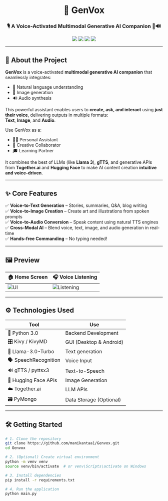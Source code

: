 <h1 align="center">🧠 GenVox</h1>
<h3 align="center">🎙️ A Voice-Activated Multimodal Generative AI Companion 🎨🔊</h3>

<p align="center">
  <img src="https://img.shields.io/badge/Python-3.0-blue?logo=python&style=flat-square" />
  <img src="https://img.shields.io/badge/Kivy-GUI-success?style=flat-square" />
  <img src="https://img.shields.io/badge/TogetherAI-API-orange?style=flat-square" />
  <img src="https://img.shields.io/badge/HuggingFace-Models-yellow?style=flat-square" />
</p>

---

## 📖 About the Project

**GenVox** is a voice-activated **multimodal generative AI companion** that seamlessly integrates:

- 🧠 Natural language understanding  
- 🎨 Image generation  
- 🔊 Audio synthesis  

This powerful assistant enables users to **create, ask, and interact** using **just their voice**, delivering outputs in multiple formats:  
**Text**, **Image**, and **Audio**.

Use GenVox as a:

- 🧑‍💼 Personal Assistant  
- 🎨 Creative Collaborator  
- 🎓 Learning Partner  

It combines the best of LLMs (like **Llama 3**), **gTTS**, and generative APIs from **Together.ai** and **Hugging Face** to make AI content creation **intuitive and voice-driven**.

---

## ✨ Core Features

✅ **Voice-to-Text Generation** – Stories, summaries, Q&A, blog writing  
✅ **Voice-to-Image Creation** – Create art and illustrations from spoken prompts  
✅ **Voice-to-Audio Conversion** – Speak content using natural TTS engines  
✅ **Cross-Modal AI** – Blend voice, text, image, and audio generation in real-time  
✅ **Hands-free Commanding** – No typing needed!

---

## 🖼️ Preview

| 🏠 Home Screen | 🎧 Voice Listening |
|---------------|-------------------|
| ![UI](https://via.placeholder.com/300x200.png?text=Main+Screen) | ![Listening](https://via.placeholder.com/300x200.png?text=Voice+Mode) |

---

## ⚙️ Technologies Used

| Tool | Use |
|------|-----|
| 🐍 Python 3.0 | Backend Development |
| 🎛️ Kivy / KivyMD | GUI (Desktop & Android) |
| 🧠 Llama-3.0-Turbo | Text generation |
| 🗣️ SpeechRecognition | Voice Input |
| 🔊 gTTS / pyttsx3 | Text-to-Speech |
| 🎨 Hugging Face APIs | Image Generation |
| ☁️ Together.ai | LLM APIs |
| 🗃️ PyMongo | Data Storage (Optional) |

---

## 🛠️ Getting Started

```bash
# 1. Clone the repository
git clone https://github.com/manikantaa1/Genvox.git
cd Genvox

# 2. (Optional) Create virtual environment
python -m venv venv
source venv/bin/activate  # or venv\Scripts\activate on Windows

# 3. Install dependencies
pip install -r requirements.txt

# 4. Run the application
python main.py
